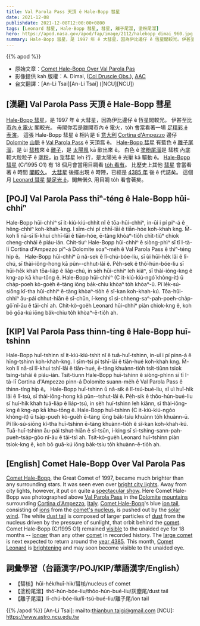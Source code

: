 ```yaml
---
title: Val Parola Pass 天頂 ê Hale-Bopp 彗星
date: 2021-12-08
publishdate: 2021-12-08T12:00:00+0800
tags: [Leonard 彗星, Hale-Bopp 彗星, 彗星, 離子尾溜, 塗粉尾溜]
hero: https://apod.nasa.gov/apod/fap/image/2112/halebopp_dimai_960.jpg
summary: Hale-Bopp 彗星，是 1997 年 ê 大彗星，因為伊比邊仔 ê 恆星閣較光。伊甚至比市內 ê 電火閣較光。毋閣你若是離開市內 ê 電火，to̍h 會當看著一場足精彩 ê 表演。
---
```


{{% apod %}}

- 原始文章：[Comet Hale-Bopp Over Val Parola Pas](https://apod.nasa.gov/apod/ap211208.html)
- 影像提供 kah 版權：A. Dimai, ([Col Druscie Obs.](https://www.cortinastelle.it/joomla30/index.php/it/osservatorio/osservatorio-del-col-druscie)), [AAC](https://www.cortinastelle.it/joomla30/index.php/it/)
- 台文翻譯：[An-Li Tsai][An-Li Tsai] ([NCU][NCU])

## [漢羅] Val Parola Pass 天頂 ê Hale-Bopp 彗星
[Hale-Bopp 彗星][Comet Hale-Bopp 1]，是 1997 年 ê 大彗星，因為伊比邊仔 ê 恆星閣較光。
伊甚至比 [市內 ê 電火][bright city lights] 閣較光。
毋閣你若是離開市內 ê 電火，to̍h 會當看著一場 [足精彩 ê 表演][spectacular show]。
這張 Hale-Bopp 彗星 ê 相片是 tī [意大利][Italy] [Cortina d'Ampezzo][Cortina d'Ampezzo] 邊仔 [Dolomite][Dolomite] [山脈][mountains] ê [Val Parola Pass][Val Parola Pass] ê 天頂翕 ê。
[Hale-Bopp 彗星][Comet Hale-Bopp 2] 有藍色 ê [離子尾溜][ion tail]，是 ùi [彗核][comet's nucleus]來 ê [離子][ions]，是 [太陽風][solar wind] kā 歕出來 ê。
白色 ê [塗粉尾溜][dust tail]是 彗核 內底較大粒粒子 ê [塗粉][dust]，[in][comet 2] 踅彗星 leh 行，是太陽光 ê 光壓 kā 驅動 ê。
[Hale-Bopp 彗星][Comet Hale-Bopp 2] (C/1995 O1) 有 18 個月會當用目睭看 [to̍h 看有][visible]。
比歷史上其他 [彗星][comet 2] 會當看著 ê 時間 [閣較久][longer]。
[大彗星][large comet] 後擺出現 ê 時陣，已經是 [4385 年][year 4385] 後 ê 代誌矣。
這個月 [Leonard 彗星][Comet Leonard] [變足光 ê][brightening]，閣無偌久 用目睭 to̍h 看會著矣。

## [POJ] Val Parola Pass thiⁿ-téng ê Hale-Bopp hūi-chhiⁿ
Hale-Bopp hūi-chhiⁿ sī it-kiú-kiú-chhit nî ê tōa-hūi-chhiⁿ, in-ūi i pí piⁿ-á ê hêng-chhiⁿ koh-khah-kng.
I sīm-chì pí chhī-lāi ê tiān-hóe koh-khah kng.
M̄-koh lí nā-sī lī-khui chhī-lāi ê tiān-hóe, ē-tàng khòaⁿ-tio̍h chi̍t-tiûⁿ chiok cheng-chhái ê piáu-ián.
Chit-tiuⁿ Hale-Bopp hūi-chhiⁿ ê siòng-phìⁿ sī tī I-tà-lī Cortina d'Ampezzo piⁿ-á Dolomite soaⁿ-me̍h ê Val Parola Pass ê thiⁿ-téng hip ê。
Hale-Bopp hūi-chhiⁿ ū nâ-sek ê lî-chú-bóe-liu, sī ùi hūi-he̍k lâi ê lî-chú, sī thài-iông-hong kā pûn--chhut-lâi ê.
Pe̍h-sek ê thô͘-hún-bóe-liu sī hūi-he̍k khah tōa-lia̍p ê lia̍p-chú, in se̍h hūi-chhiⁿ leh kiâⁿ, sī thài-iông-kng ê kng-ap kā khu-tōng ê.
Hale-Bopp hūi-chhiⁿ (C it-kiú-kiú-ngó͘ khòng-it) ū cha̍p-poeh kò-goe̍h ē-tàng iōng ba̍k-chiu khòaⁿ to̍h khòaⁿ-ū.
Pí le̍k-sú-siōng kî-tha hūi-chhiⁿ ē-tàng khòaⁿ-tio̍h ê sî-kan koh-khah-kú.
Tōa-hūi-chhiⁿ āu-pái chhut-hiān ê sî-chūn, í-keng sī sì-chheng-saⁿ-pah-poeh-cha̍p-gō͘ nî-āu ê tāi-chì ah.
Chit-kò-goe̍h Leonard hūi-chhiⁿ piàn chiok-kng ê, koh bô gōa-kú iōng ba̍k-chiu to̍h khòaⁿ-ē-tio̍h ah.

## [KIP] Val Parola Pass thinn-tíng ê Hale-Bopp huī-tshinn
Hale-Bopp huī-tshinn sī it-kiú-kiú-tshit nî ê tuā-huī-tshinn, in-uī i pí pinn-á ê hîng-tshinn koh-khah-kng.
I sīm-tsì pí tshī-lāi ê tiān-hué koh-khah kng.
M̄-koh lí nā-sī lī-khui tshī-lāi ê tiān-hué, ē-tàng khuànn-tio̍h tsi̍t-tiûnn tsiok tsing-tshái ê piáu-ián.
Tsit-tiunn Hale-Bopp huī-tshinn ê siòng-phìnn sī tī I-tà-lī Cortina d'Ampezzo pinn-á Dolomite suann-me̍h ê Val Parola Pass ê thinn-tíng hip ê。
Hale-Bopp huī-tshinn ū nâ-sik ê lî-tsú-bué-liu, sī uì huī-hi̍k lâi ê lî-tsú, sī thài-iông-hong kā pûn--tshut-lâi ê.
Pe̍h-sik ê thôo-hún-bué-liu sī huī-hi̍k khah tuā-lia̍p ê lia̍p-tsú, in se̍h huī-tshinn leh kiânn, sī thài-iông-kng ê kng-ap kā khu-tōng ê.
Hale-Bopp huī-tshinn (C it-kiú-kiú-ngóo khòng-it) ū tsa̍p-pueh kò-gue̍h ē-tàng iōng ba̍k-tsiu khuànn to̍h khuànn-ū.
Pí li̍k-sú-siōng kî-tha huī-tshinn ē-tàng khuànn-tio̍h ê sî-kan koh-khah-kú.
Tuā-huī-tshinn āu-pái tshut-hiān ê sî-tsūn, í-king sī sì-tshing-sann-pah-pueh-tsa̍p-gōo nî-āu ê tāi-tsì ah.
Tsit-kò-gue̍h Leonard huī-tshinn piàn tsiok-kng ê, koh bô guā-kú iōng ba̍k-tsiu to̍h khuànn-ē-tio̍h ah.


## [English] Comet Hale-Bopp Over Val Parola Pas

[Comet Hale-Bopp][Comet Hale-Bopp 1], the Great Comet of 1997, became much brighter than any surrounding stars.
It was seen even over [bright city lights][bright city lights].
Away from city lights, however, it put on quite a [spectacular show][spectacular show].
Here Comet Hale-Bopp was photographed above [Val Parola Pass][Val Parola Pass] in the [Dolomite][Dolomite] [mountains][mountains] surrounding [Cortina d'Ampezzo][Cortina d'Ampezzo], [Italy][Italy].
[Comet Hale-Bopp][Comet Hale-Bopp 2]'s blue [ion tail][ion tail], consisting of [ions][ions] from the [comet's nucleus][comet's nucleus], is pushed out by the [solar wind][solar wind].
The white [dust tail][dust tail] is composed of larger particles of [dust][dust] from the nucleus driven by the pressure of sunlight, that orbit behind the [comet][comet 1].
Comet Hale-Bopp (C/1995 O1) remained [visible][visible] to the unaided eye for 18 months -- [longer][longer] than any other [comet][comet 2] in recorded history.
The [large comet][large comet] is next expected to return around the [year 4385][year 4385].
This month, [Comet Leonard][Comet Leonard] is [brightening][brightening] and may soon become visible to the unaided eye.

## 詞彙學習（台語漢字/POJ/KIP/華語漢字/English）
- 【彗核】hūi-he̍k/huī-hi̍k/彗核/nucleus of comet
- 【塗粉尾溜】thô͘-hún-bóe-liu/thôo-hún-bué-liu/灰塵尾/dust tail
- 【離子尾溜】lî-chú-bóe-liu/lî-tsú-bué-liu/離子尾/ion tail


{{% /apod %}}
[An-Li Tsai]: mailto:thianbun.taigi@gmail.com
[NCU]: https://www.astro.ncu.edu.tw

[copyright]: https://apod.nasa.gov/apod/fap/lib/about_apod.html#srapply

[Comet Hale-Bopp 1]:http://www2.jpl.nasa.gov/comet/
[bright city lights]:https://apod.nasa.gov/apod/ap970408.html
[spectacular show]:https://apod.nasa.gov/apod/ap970313.html
[Val Parola Pass]:https://youtu.be/VkpNkoC4hz4
[Dolomite]:https://youtu.be/Dm7O9FnvsuE?t=17
[mountains]:https://en.wikipedia.org/wiki/Dolomites
[Cortina d'Ampezzo]:https://en.wikipedia.org/wiki/Cortina_d%27Ampezzo
[Italy]:https://en.wikipedia.org/wiki/Italy
[Comet Hale-Bopp 2]:https://en.wikipedia.org/wiki/Comet_hale_bopp
[ion tail]:http://www2.ess.ucla.edu/~jewitt/tail.html
[ions]:https://en.wikipedia.org/wiki/Ion
[comet's nucleus]:https://apod.nasa.gov/apod/ap100104.html
[solar wind]:https://apod.nasa.gov/apod/ap000318.html
[dust tail]:https://apod.nasa.gov/apod/ap001227.html
[dust]:https://apod.nasa.gov/apod/ap011117.html
[comet 1]:https://solarsystem.nasa.gov/asteroids-comets-and-meteors/comets/overview/
[visible]:https://apod.nasa.gov/cgi-bin/apod/apod_search?tquery=Bopp
[longer]:https://i.kym-cdn.com/photos/images/newsfeed/000/002/110/longcat.jpg?1241726484
[comet 2]:https://solarsystem.nasa.gov/asteroids-comets-and-meteors/comets/c-1995-o1-hale-bopp/in-depth/
[large comet]:https://apod.nasa.gov/apod/ap970414.html
[year 4385]:https://en.wikipedia.org/wiki/5th_millennium
[Comet Leonard]:https://en.wikipedia.org/wiki/C/2021_A1_(Leonard)
[brightening]:http://www.aerith.net/comet/catalog/2021A1/mag2.gif
